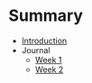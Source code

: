 # Summary

* [Introduction](README.md)
* Journal
  * [Week 1](/Journal/Week_1.md)
  * [Week 2](/Journal/Week_2.md)





